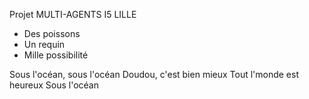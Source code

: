 Projet MULTI-AGENTS I5 LILLE

- Des poissons
- Un requin
- Mille possibilité

Sous l'océan, sous l'océan 
Doudou, c'est bien mieux 
Tout l'monde est heureux 
Sous l'océan  
